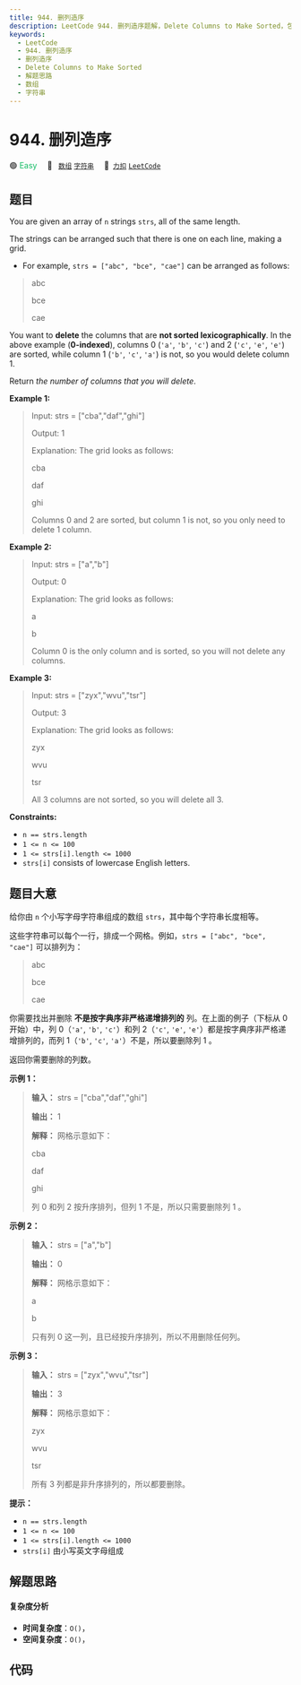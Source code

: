 ```yaml
---
title: 944. 删列造序
description: LeetCode 944. 删列造序题解，Delete Columns to Make Sorted，包含解题思路、复杂度分析以及完整的 JavaScript 代码实现。
keywords:
  - LeetCode
  - 944. 删列造序
  - 删列造序
  - Delete Columns to Make Sorted
  - 解题思路
  - 数组
  - 字符串
---
```


# 944. 删列造序

🟢 <font color=#15bd66>Easy</font>&emsp; 🔖&ensp; [`数组`](/tag/array.md) [`字符串`](/tag/string.md)&emsp; 🔗&ensp;[`力扣`](https://leetcode.cn/problems/delete-columns-to-make-sorted) [`LeetCode`](https://leetcode.com/problems/delete-columns-to-make-sorted)

## 题目

You are given an array of `n` strings `strs`, all of the same length.

The strings can be arranged such that there is one on each line, making a
grid.

  * For example, `strs = ["abc", "bce", "cae"]` can be arranged as follows:

> 
> 
> 
> 
> 
> abc
> 
> bce
> 
> cae
> 
> 

You want to **delete** the columns that are **not sorted lexicographically**.
In the above example (**0-indexed**), columns 0 (`'a'`, `'b'`, `'c'`) and 2
(`'c'`, `'e'`, `'e'`) are sorted, while column 1 (`'b'`, `'c'`, `'a'`) is not,
so you would delete column 1.

Return _the number of columns that you will delete_.



**Example 1:**

> Input: strs = ["cba","daf","ghi"]
> 
> Output: 1
> 
> Explanation: The grid looks as follows:
> 
>   cba
> 
>   daf
> 
>   ghi
> 
> Columns 0 and 2 are sorted, but column 1 is not, so you only need to delete 1 column.

**Example 2:**

> Input: strs = ["a","b"]
> 
> Output: 0
> 
> Explanation: The grid looks as follows:
> 
>   a
> 
>   b
> 
> Column 0 is the only column and is sorted, so you will not delete any columns.

**Example 3:**

> Input: strs = ["zyx","wvu","tsr"]
> 
> Output: 3
> 
> Explanation: The grid looks as follows:
> 
>   zyx
> 
>   wvu
> 
>   tsr
> 
> All 3 columns are not sorted, so you will delete all 3.

**Constraints:**

  * `n == strs.length`
  * `1 <= n <= 100`
  * `1 <= strs[i].length <= 1000`
  * `strs[i]` consists of lowercase English letters.


## 题目大意

给你由 `n` 个小写字母字符串组成的数组 `strs`，其中每个字符串长度相等。

这些字符串可以每个一行，排成一个网格。例如，`strs = ["abc", "bce", "cae"]` 可以排列为：

> 
> 
> 
> 
> 
> abc
> 
> bce
> 
> cae

你需要找出并删除 **不是按字典序非严格递增排列的** 列。在上面的例子（下标从 0 开始）中，列 0（`'a'`, `'b'`, `'c'`）和列
2（`'c'`, `'e'`, `'e'`）都是按字典序非严格递增排列的，而列 1（`'b'`, `'c'`, `'a'`）不是，所以要删除列 1 。

返回你需要删除的列数。



**示例 1：**

> 
> 
> 
> 
> 
> **输入：** strs = ["cba","daf","ghi"]
> 
> **输出：** 1
> 
> **解释：** 网格示意如下：
> 
>   cba
> 
>   daf
> 
>   ghi
> 
> 列 0 和列 2 按升序排列，但列 1 不是，所以只需要删除列 1 。
> 
> 

**示例 2：**

> 
> 
> 
> 
> 
> **输入：** strs = ["a","b"]
> 
> **输出：** 0
> 
> **解释：** 网格示意如下：
> 
>   a
> 
>   b
> 
> 只有列 0 这一列，且已经按升序排列，所以不用删除任何列。
> 
> 

**示例 3：**

> 
> 
> 
> 
> 
> **输入：** strs = ["zyx","wvu","tsr"]
> 
> **输出：** 3
> 
> **解释：** 网格示意如下：
> 
>   zyx
> 
>   wvu
> 
>   tsr
> 
> 所有 3 列都是非升序排列的，所以都要删除。
> 
> 



**提示：**

  * `n == strs.length`
  * `1 <= n <= 100`
  * `1 <= strs[i].length <= 1000`
  * `strs[i]` 由小写英文字母组成


## 解题思路

#### 复杂度分析

- **时间复杂度**：`O()`，
- **空间复杂度**：`O()`，

## 代码

```javascript

```